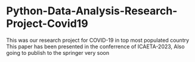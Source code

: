 # Python-Data-Analysis-Research-Project-Covid19
This was our research project for COVID-19 in top most populated country
This paper has been presented in the conferrence of ICAETA-2023, Also going to publish to the springer very soon
